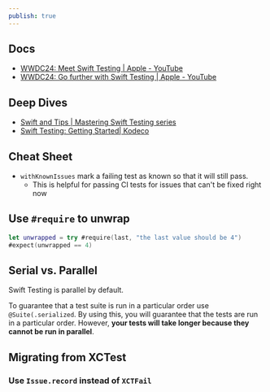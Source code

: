 ```yaml
---
publish: true
---
```

## Docs
- [WWDC24: Meet Swift Testing | Apple - YouTube](https://www.youtube.com/watch?v=WFnkNcvLnCI&pp=ygUNc3dpZnQgdGVzdGluZw%3D%3D)
- [WWDC24: Go further with Swift Testing | Apple - YouTube](https://www.youtube.com/watch?v=bOvWGHi-BxI&t=5s&pp=ygUNc3dpZnQgdGVzdGluZw%3D%3D)

## Deep Dives
- [Swift and Tips | Mastering Swift Testing series](https://www.youtube.com/watch?v=zXjM1cFUwW4&list=PLHWvYoDHvsOV67md_mU5nMN_HDZK7rEKn&pp=iAQB) 
- [Swift Testing: Getting Started| Kodeco](https://www.kodeco.com/45333595-swift-testing-getting-started)

## Cheat Sheet
- `withKnownIssues` mark a failing test as known so that it will still pass. 
	- This is helpful for passing CI tests for issues that can't be fixed right now

## Use `#require` to unwrap
```swift 
let unwrapped = try #require(last, "the last value should be 4")
#expect(unwrapped == 4)
```
## Serial vs. Parallel
Swift Testing is parallel by default. 

To guarantee that a test suite is run in a particular order use `@Suite(.serialized`. By using this, you will guarantee that the tests are run in a particular order. However, **your tests will take longer because they cannot be run in parallel**.

## Migrating from XCTest
### Use `Issue.record` instead of `XCTFail`